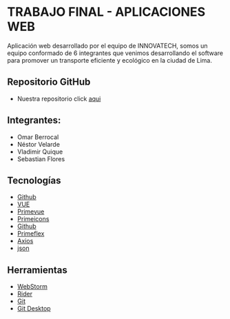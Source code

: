 # TRABAJO FINAL - APLICACIONES WEB

Aplicación web desarrollado por el equipo de INNOVATECH, somos un equipo conformado de 6 integrantes que venimos desarrollando el software para promover un transporte eficiente y ecológico en la ciudad de Lima.

## Repositorio GitHub

- Nuestra repositorio click [aqui](https://github.com/Innovatech-SV51-202401)

## Integrantes:
<ul>
    <li>Omar Berrocal</li>
    <li>Néstor Velarde</li>
    <li>Vladimir Quique</li>
    <li>Sebastian Flores</li>
</ul>

## Tecnologías

- [Github](https://github.com/)
- [VUE](https://github.com/)
- [Primevue](https://github.com/)
- [Primeicons](https://github.com/)
- [Github](https://github.com/)
- [Primeflex](https://github.com/)
- [Axios](https://github.com/)
- [json](https://github.com/)

## Herramientas

- [WebStorm](https://github.com/)
- [Rider](https://github.com/)
- [Git](https://github.com/)
- [Git Desktop](https://github.com/)

